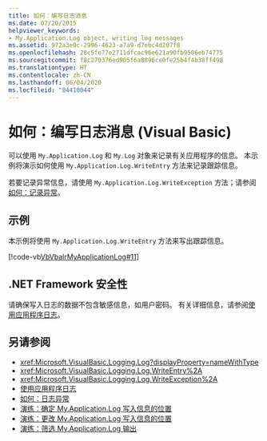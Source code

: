 ```yaml
---
title: 如何：编写日志消息
ms.date: 07/20/2015
helpviewer_keywords:
- My.Application.Log object, writing log messages
ms.assetid: 972a3e0c-2996-4623-a7a9-d7ebc4d207f8
ms.openlocfilehash: 28c5fe77e2711dfcac96e621a90fb9506eb74775
ms.sourcegitcommit: f8c270376ed905f6a8896ce0fe25b4f4b38ff498
ms.translationtype: HT
ms.contentlocale: zh-CN
ms.lasthandoff: 06/04/2020
ms.locfileid: "84410044"
---
```

# <a name="how-to-write-log-messages-visual-basic"></a>如何：编写日志消息 (Visual Basic)

可以使用 `My.Application.Log` 和 `My.Log` 对象来记录有关应用程序的信息。 本示例将演示如何使用 `My.Application.Log.WriteEntry` 方法来记录跟踪信息。

若要记录异常信息，请使用 `My.Application.Log.WriteException` 方法；请参阅[如何：记录异常](how-to-log-exceptions.md)。

## <a name="example"></a>示例

本示例将使用 `My.Application.Log.WriteEntry` 方法来写出跟踪信息。

[!code-vb[VbVbalrMyApplicationLog#11](~/samples/snippets/visualbasic/VS_Snippets_VBCSharp/VbVbalrMyApplicationLog/VB/Form1.vb#11)]

## <a name="net-framework-security"></a>.NET Framework 安全性

请确保写入日志的数据不包含敏感信息，如用户密码。 有关详细信息，请参阅[使用应用程序日志](working-with-application-logs.md)。

## <a name="see-also"></a>另请参阅

- <xref:Microsoft.VisualBasic.Logging.Log?displayProperty=nameWithType>
- <xref:Microsoft.VisualBasic.Logging.Log.WriteEntry%2A>
- <xref:Microsoft.VisualBasic.Logging.Log.WriteException%2A>
- [使用应用程序日志](working-with-application-logs.md)
- [如何：日志异常](how-to-log-exceptions.md)
- [演练：确定 My.Application.Log 写入信息的位置](walkthrough-determining-where-my-application-log-writes-information.md)
- [演练：更改 My.Application.Log 写入信息的位置](walkthrough-changing-where-my-application-log-writes-information.md)
- [演练：筛选 My.Application.Log 输出](walkthrough-filtering-my-application-log-output.md)

